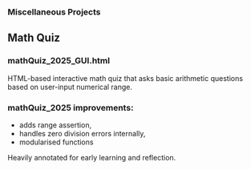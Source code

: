 ### Miscellaneous Projects
## Math Quiz
### mathQuiz_2025_GUI.html
HTML-based interactive math quiz that asks basic arithmetic questions based on user-input numerical range.


### mathQuiz_2025 improvements:
- adds range assertion, 
- handles zero division errors internally, 
- modularised functions


Heavily annotated for early learning and reflection.
